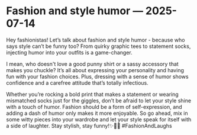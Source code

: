 # Fashion and style humor — 2025-07-14

Hey fashionistas! Let’s talk about fashion and style humor - because who says style can’t be funny too? From quirky graphic tees to statement socks, injecting humor into your outfits is a game-changer. 

I mean, who doesn't love a good punny shirt or a sassy accessory that makes you chuckle? It’s all about expressing your personality and having fun with your fashion choices. Plus, dressing with a sense of humor shows confidence and a carefree attitude that’s totally infectious.

Whether you’re rocking a bold print that makes a statement or wearing mismatched socks just for the giggles, don’t be afraid to let your style shine with a touch of humor. Fashion should be a form of self-expression, and adding a dash of humor only makes it more enjoyable. So go ahead, mix in some witty pieces into your wardrobe and let your style speak for itself with a side of laughter. Stay stylish, stay funny!✨💁‍♀️ #FashionAndLaughs